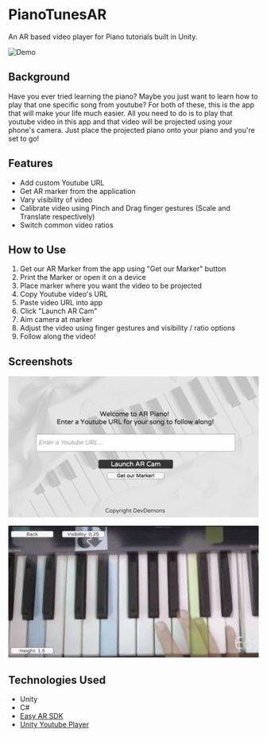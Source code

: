 # PianoTunesAR

An AR based video player for Piano tutorials built in Unity.

![Demo](/Multimedia/Demo.gif)

## Background

Have you ever tried learning the piano? Maybe you just want to learn how to play that one specific song from youtube? For both of these, this is the app that will make your life much easier. All you need to do is to play that youtube video in this app and that video will be projected using your phone's camera. Just place the projected piano onto your piano and you're set to go!

## Features

- Add custom Youtube URL
- Get AR marker from the application
- Vary visibility of video
- Calibrate video using Pinch and Drag finger gestures (Scale and Translate respectively)
- Switch common video ratios

## How to Use

1. Get our AR Marker from the app using "Get our Marker" button
2. Print the Marker or open it on a device
3. Place marker where you want the video to be projected
4. Copy Youtube video's URL
5. Paste video URL into app
6. Click "Launch AR Cam"
7. Aim camera at marker
8. Adjust the video using finger gestures and visibility / ratio options
9. Follow along the video!

## Screenshots

![Main menu](/Multimedia/MainMenu.jpg)

![Play](/Multimedia/Play.jpg)

## Technologies Used

- Unity
- C#
- [Easy AR SDK](https://www.easyar.com/)
- [Unity Youtube Player](https://github.com/iBicha/UnityYoutubePlayer)

